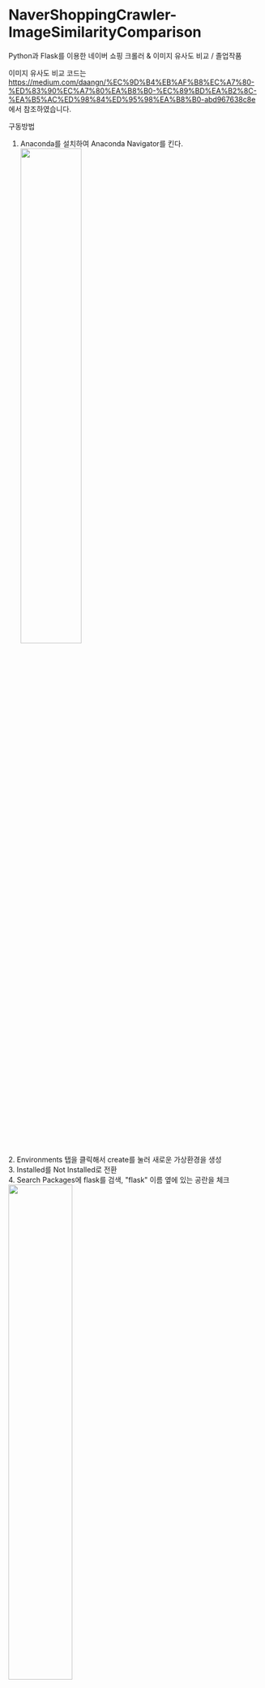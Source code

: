 # NaverShoppingCrawler-ImageSimilarityComparison
Python과 Flask를 이용한 네이버 쇼핑 크롤러 & 이미지 유사도 비교 / 졸업작품

이미지 유사도 비교 코드는 
https://medium.com/daangn/%EC%9D%B4%EB%AF%B8%EC%A7%80-%ED%83%90%EC%A7%80%EA%B8%B0-%EC%89%BD%EA%B2%8C-%EA%B5%AC%ED%98%84%ED%95%98%EA%B8%B0-abd967638c8e
에서 참조하였습니다.

구동방법

1. Anaconda를 설치하여 Anaconda Navigator를 킨다. <br>
<img src="https://user-images.githubusercontent.com/56918200/95821735-7cb49700-0d65-11eb-81ac-53e11c2b194a.png" width="50%"></img>
<br>
2. Environments 탭을 클릭해서 create를 눌러 새로운 가상환경을 생성<br>
3. Installed를 Not Installed로 전환<br>
4. Search Packages에 flask를 검색, "flask" 이름 옆에 있는 공란을 체크<br>
<img src="https://user-images.githubusercontent.com/56918200/95822225-72df6380-0d66-11eb-8401-7cd8157d8dc4.png" width="50%"></img>
<br>

5. 다시 Search Packages에 Tensorflow를 검색하여 Tensorflow와 Tensorflow hub를 체크한다. <br>
6. 최하단에 Apply를 눌러서 패키지들을 설치 <br>
<img src="https://user-images.githubusercontent.com/56918200/95822615-395b2800-0d67-11eb-86cf-0bd533c20c52.png" width="50%"></img>
<br>

7. 다시 Home 탭으로 돌아가 Applications on 옆에 있는 가상환경을 새로 만든 가상환경으로 전환<br>
8. vscode를 설치하여서 launch 시킨 후 터미널을 열거나 cmd prompt를 설치하여 launch한다.<br>
<img src="https://user-images.githubusercontent.com/56918200/95822716-690a3000-0d67-11eb-93cd-f47f94eff042.png" width="50%"></img>
<br>

9. app.py가 있는 프로젝트 폴더의 경로에서 "flask run"을 입력하여 구동<br>
<img src="https://user-images.githubusercontent.com/56918200/95822925-bdadab00-0d67-11eb-9989-5311b09cc44e.png" width="80%"></img>
<br>

********** 시연 동영상 링크 **********<br>
<a href="https://drive.google.com/file/d/1pn5qyAX7TyKlQ7KW5qffFQCOaeN-ld78/view?usp=sharing" target="_blank"><img src="https://user-images.githubusercontent.com/56918200/95824914-103c9680-0d6b-11eb-98aa-54a2184b8c6f.jpg" 
alt="IMAGE ALT TEXT HERE" width="720" height="540" border="10" /></a>


※ 네이버 API를 가져올 때 Client Id와 Client Secret이 필요합니다. 
  네이버 개발자 포럼( https://developers.naver.com/main/ )에 문의. 
  
